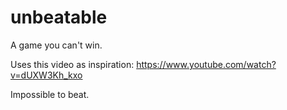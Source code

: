 # unbeatable
A game you can't win.

Uses this video as inspiration: https://www.youtube.com/watch?v=dUXW3Kh_kxo

Impossible to beat.
